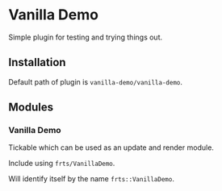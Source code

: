 # Vanilla Demo

Simple plugin for testing and trying things out.

## Installation

Default path of plugin is `vanilla-demo/vanilla-demo`.

## Modules

### Vanilla Demo

Tickable which can be used as an update and render module.

Include using `frts/VanillaDemo`.

Will identify itself by the name `frts::VanillaDemo`.